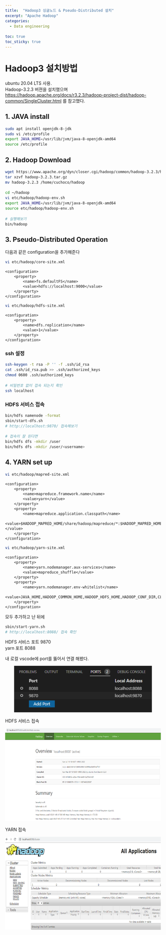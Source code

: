 ```yaml
---
title:  "Hadoop3 싱글노드 & Pseudo-Distributed 설치"
excerpt: "Apache Hadoop"
categories:
  - Data engineering

toc: true
toc_sticky: true
---
```


# Hadoop3 설치방법
ubuntu 20.04 LTS 사용.   
Hadoop-3.2.3 버젼을 설치했으며  
<https://hadoop.apache.org/docs/r3.2.3/hadoop-project-dist/hadoop-common/SingleCluster.html>
를 참고했다.

## 1. JAVA install
``` bash
sudo apt install openjdk-8-jdk
sudo vi /etc/profile
export JAVA_HOME=/usr/lib/jvm/java-8-openjdk-amd64
source /etc/profile
```

## 2. Hadoop Download
```bash
wget https://www.apache.org/dyn/closer.cgi/hadoop/common/hadoop-3.2.3/hadoop-3.2.3.tar.gz
tar xzvf hadoop-3.2.3.tar.gz
mv hadoop-3.2.3 /home/cuchoco/hadoop

cd ~/hadoop
vi etc/hadoop/hadoop-env.sh
export JAVA_HOME=/usr/lib/jvm/java-8-openjdk-amd64
source etc/hadoop/hadoop-env.sh

# 실행해보기
bin/hadoop  
```

## 3. Pseudo-Distributed Operation
다음과 같은 configuration을 추가해준다 

```bash
vi etc/hadoop/core-site.xml
```
```
<configuration>
    <property>
        <name>fs.defaultFS</name>
        <value>hdfs://localhost:9000</value>
    </property>
</configuration>
```
```bash
vi etc/hadoop/hdfs-site.xml
```
```
<configuration>
    <property>
        <name>dfs.replication</name>
        <value>1</value>
    </property>
</configuration>
```

### ssh 설정

```bash
ssh-keygen -t rsa -P '' -f .ssh/id_rsa
cat .ssh/id_rsa.pub >> .ssh/authorized_keys
chmod 0600 .ssh/authorized_keys

# 비밀번호 없이 접속 되는지 확인
ssh localhost
```

### HDFS 서비스 접속
```bash
bin/hdfs namenode -format
sbin/start-dfs.sh
# http://localhost:9870/ 접속해보기

# 접속이 잘 된다면
bin/hdfs dfs -mkdir /user
bin/hdfs dfs -mkdir /user/<username>
```

## 4. YARN set up
```bash
vi etc/hadoop/mapred-site.xml
```
```
<configuration>
    <property>
        <name>mapreduce.framework.name</name>
        <value>yarn</value>
    </property>
    <property>
        <name>mapreduce.application.classpath</name>
        <value>$HADOOP_MAPRED_HOME/share/hadoop/mapreduce/*:$HADOOP_MAPRED_HOME/share/hadoop/mapreduce/lib/*</value>
    </property>
</configuration>
```
```bash
vi etc/hadoop/yarn-site.xml
```
```
<configuration>
    <property>
        <name>yarn.nodemanager.aux-services</name>
        <value>mapreduce_shuffle</value>
    </property>
    <property>
        <name>yarn.nodemanager.env-whitelist</name>
        <value>JAVA_HOME,HADOOP_COMMON_HOME,HADOOP_HDFS_HOME,HADOOP_CONF_DIR,CLASSPATH_PREPEND_DISTCACHE,HADOOP_YARN_HOME,HADOOP_HOME,PATH,LANG,TZ,HADOOP_MAPRED_HOME</value>
    </property>
</configuration>
```
모두 추가하고 난 뒤에

```bash
sbin/start-yarn.sh
# http://localhost:8088/ 접속 확인
```
HDFS 서비스 포트 9870   
yarn 포트 8088

내 로컬 vscode에 port를 뚫어서 연결 해봤다.

<p align="center"><img src="/assets/images/hadoop/hadoop_ins1.png" height=150></p>

HDFS 서비스 접속

<p align="center"><img src="/assets/images/hadoop/hadoop_ins2.png" height=300></p>


YARN 접속

<p align="center"><img src="/assets/images/hadoop/hadoop_ins3.png" height=300></p>